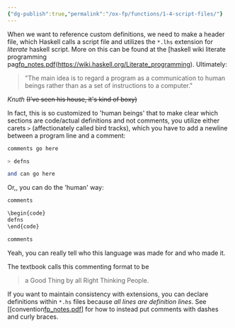```yaml
---
{"dg-publish":true,"permalink":"/ox-fp/functions/1-4-script-files/"}
---
```


When we want to reference custom definitions, we need to make a header file, which Haskell calls a script file and utilizes the `*.lhs` extension for *literate* haskell script. More on this can be found at the [haskell wiki literate programming pag[fp_notes.pdf](https://drive.google.com/file/d/1O1Oq5g9DEug96MbidHu_iYOwaDCYYNa2/view?usp=sharing)(https://wiki.haskell.org/Literate_programming). Ultimately:

> "The main idea is to regard a program as a communication to human beings rather than as a set of instructions to a computer."

*Knuth*
~~(I've seen his house, it's kind of boxy)~~

In fact, this is so customized to 'human beings' that to make clear which sections are code/actual definitions and not comments, you utilize either carets `>` (affectionately called bird tracks), which you have to add a newline between a program line and a comment:

```haskell
comments go here

> defns

and can go here
```

Or,, you can do the 'human' way:

```haskell
comments

\begin{code}
defns
\end{code}

comments
```

Yeah, you can really tell who this language was made for and who made it.

The textbook calls this commenting format to be

> a Good Thing by all Right Thinking People.

If you want to maintain consistency with extensions, you can declare definitions within `*.hs` files because *all lines are definition lines*. See [[convention[fp_notes.pdf](https://drive.google.com/file/d/1O1Oq5g9DEug96MbidHu_iYOwaDCYYNa2/view?usp=sharing)] for how to instead put comments with dashes and curly braces.
